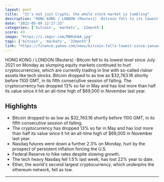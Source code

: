 ```yaml
---
layout: post
title:  "It's not just Crypto, the whole stock market is tumbling"
description: "HONG KONG / LONDON (Reuters) -Bitcoin fell to its lowest level since July 2021 on Monday as slumping equity markets continued to hurt cryptocurrencies, which are currently trading in line with so-called riskier assets like tech stocks.  Bitcoin dropped to as low as $32,763.16 shortly before 1100 GMT, in its fifth consecutive session of falling.  The cryptocurrency has dropped 13% so far in May and has  lost more than half its value since it hit an all-time high of $69,000 in November last year."
date: "2022-05-09 12:17:33"
categories: ['bitcoin', 'markets', '22month']
score: 43
image: "https://i.imgur.com/M00uh6A.jpg"
tags: ['bitcoin', 'markets', '22month']
link: "https://finance.yahoo.com/news/bitcoin-falls-lowest-since-january-044108142.html"
---
```


HONG KONG / LONDON (Reuters) -Bitcoin fell to its lowest level since July 2021 on Monday as slumping equity markets continued to hurt cryptocurrencies, which are currently trading in line with so-called riskier assets like tech stocks.  Bitcoin dropped to as low as $32,763.16 shortly before 1100 GMT, in its fifth consecutive session of falling.  The cryptocurrency has dropped 13% so far in May and has  lost more than half its value since it hit an all-time high of $69,000 in November last year.

## Highlights

- Bitcoin dropped to as low as $32,763.16 shortly before 1100 GMT, in its fifth consecutive session of falling.
- The cryptocurrency has dropped 13% so far in May and has lost more than half its value since it hit an all-time high of $69,000 in November last year.
- Nasdaq futures were down a further 2.3% on Monday, hurt by the prospect of persistent inflation forcing the U.S.
- Federal Reserve to hike rates despite slowing growth.
- The tech heavy Nasdaq fell 1.5% last week, has lost 22% year to date.
- Ether, the world's second largest cryptocurrency, which underpins the ethereum network, fell as low.

---

